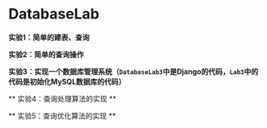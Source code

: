# DatabaseLab

**实验1：简单的建表、查询**

**实验2：简单的查询操作**

**实验3：实现一个数据库管理系统（`DatabaseLab3`中是Django的代码，`Lab3`中的代码是初始化MySQL数据库的代码）**

** 实验4：查询处理算法的实现 **

** 实验5：查询优化算法的实现 **
